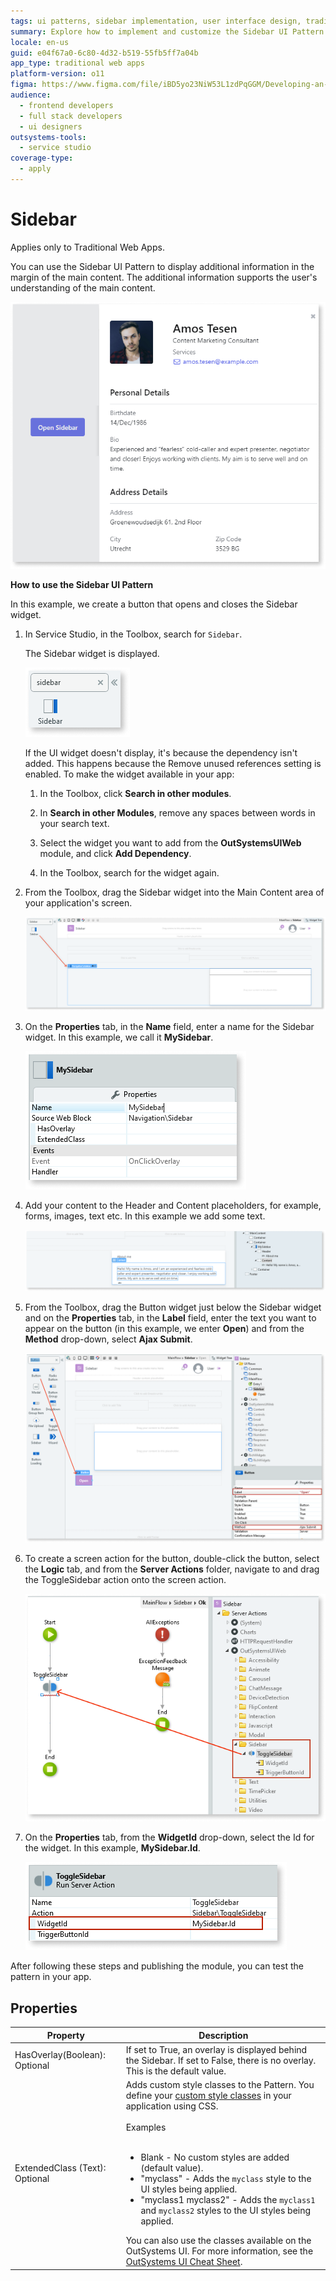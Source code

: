 ```yaml
---
tags: ui patterns, sidebar implementation, user interface design, traditional web development, outsystemsui
summary: Explore how to implement and customize the Sidebar UI Pattern in OutSystems 11 (O11) for enhanced user interface design in Traditional Web Apps.
locale: en-us
guid: e04f67a0-6c80-4d32-b519-55fb5ff7a04b
app_type: traditional web apps
platform-version: o11
figma: https://www.figma.com/file/iBD5yo23NiW53L1zdPqGGM/Developing-an-Application?type=design&node-id=238%3A46&mode=design&t=u4ANW5BJS7Flsdmg-1
audience:
  - frontend developers
  - full stack developers
  - ui designers
outsystems-tools:
  - service studio
coverage-type:
  - apply
---
```


# Sidebar

<div class="info" markdown="1">

Applies only to Traditional Web Apps.

</div>

You can use the Sidebar UI Pattern to display additional information in the margin of the main content. The additional information supports the user's understanding of the main content.

![Example of a Sidebar UI Pattern in a Traditional Web App](images/sidebar-4.png "Sidebar UI Pattern Example")

**How to use the Sidebar UI Pattern**

In this example, we create a button that opens and closes the Sidebar widget.

1. In Service Studio, in the Toolbox, search for `Sidebar`. 

    The Sidebar widget is displayed.

    ![Service Studio displaying the Sidebar widget in the Toolbox](images/sidebar-5-ss.png "Service Studio Sidebar Widget")

    If the UI widget doesn't display, it's because the dependency isn't added. This happens because the Remove unused references setting is enabled. To make the widget available in your app:

    1. In the Toolbox, click **Search in other modules**.

    1. In **Search in other Modules**, remove any spaces between words in your search text.
    
    1. Select the widget you want to add from the **OutSystemsUIWeb** module, and click **Add Dependency**. 
    
    1. In the Toolbox, search for the widget again.

1. From the Toolbox, drag the Sidebar widget into the Main Content area of your application's screen.

    ![Dragging the Sidebar widget into the Main Content area in Service Studio](images/sidebar-6-ss.png "Dragging Sidebar Widget")

1. On the **Properties** tab, in the **Name** field, enter a name for the Sidebar widget. In this example, we call it **MySidebar**.

    ![Properties tab in Service Studio with the Name field filled as 'MySidebar'](images/sidebar-9-ss.png "Naming the Sidebar Widget")

1. Add your content to the Header and Content placeholders, for example, forms, images, text etc. In this example we add some text. 
   
    ![Adding text content to the Header and Content placeholders of the Sidebar widget](images/sidebar-8-ss.png "Adding Content to Sidebar")

1. From the Toolbox, drag the Button widget just below the Sidebar widget and on the **Properties** tab, in the **Label** field, enter the text you want to appear on the button (in this example, we enter **Open**) and from the **Method** drop-down, select **Ajax Submit**.

    ![Button widget added below the Sidebar widget with the Label field set to 'Open' in Service Studio](images/sidebar-7-ss.png "Adding a Button Below Sidebar")

1. To create a screen action for the button, double-click the button, select the **Logic** tab, and from the **Server Actions** folder, navigate to and drag the ToggleSidebar action onto the screen action.

    ![Service Studio Logic tab showing the ToggleSidebar action being dragged onto the screen action](images/sidebar-10-ss.png "Creating Screen Action for Button")

1. On the **Properties** tab, from the **WidgetId** drop-down, select the Id for the widget. In this example, **MySidebar.Id**.

    ![Properties tab in Service Studio with the WidgetId drop-down selecting 'MySidebar.Id'](images/sidebar-11-ss.png "Setting WidgetId for Sidebar")

After following these steps and publishing the module, you can test the pattern in your app. 

## Properties

| **Property**                   | **Description**                                                                                                                                                                                                                                                                                                                                                                                                                                                                                                                                                                                                                    |
|--------------------------------|------------------------------------------------------------------------------------------------------------------------------------------------------------------------------------------------------------------------------------------------------------------------------------------------------------------------------------------------------------------------------------------------------------------------------------------------------------------------------------------------------------------------------------------------------------------------------------------------------------------------------------|
| HasOverlay(Boolean): Optional  | If set to True, an overlay is displayed behind the Sidebar. If set to False, there is no overlay. This is the default value.                                                                                                                                                                                                                                                                                                                                                                                                                                                                                                       |
| ExtendedClass (Text): Optional | Adds custom style classes to the Pattern. You define your [custom style classes](../../../look-feel/css.md) in your application using CSS.<br/><br/>Examples<br/><br/> <ul><li>Blank - No custom styles are added (default value).</li><li>"myclass" - Adds the ``myclass`` style to the UI styles being applied.</li><li>"myclass1 myclass2" - Adds the ``myclass1`` and ``myclass2`` styles to the UI styles being applied.</li></ul>You can also use the classes available on the OutSystems UI. For more information, see the [OutSystems UI Cheat Sheet](https://outsystemsui.outsystems.com/OutSystemsUIWebsite/CheatSheet). |
